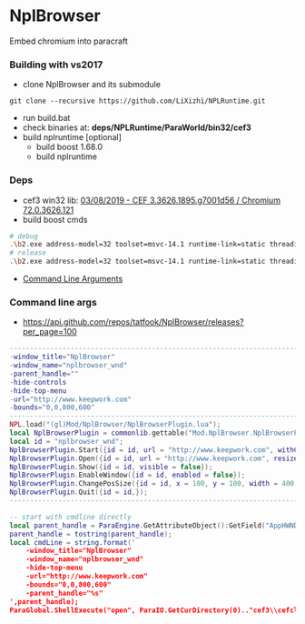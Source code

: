 # NplBrowser
Embed chromium into paracraft

### Building with vs2017
- clone NplBrowser and its submodule
```
git clone --recursive https://github.com/LiXizhi/NPLRuntime.git
```
- run build.bat
- check binaries at: **deps/NPLRuntime/ParaWorld/bin32/cef3**
- build nplruntime [optional]
    - build boost 1.68.0
    - build nplruntime


### Deps
 - cef3 win32 lib: [03/08/2019 - CEF 3.3626.1895.g7001d56 / Chromium 72.0.3626.121](http://opensource.spotify.com/cefbuilds/index.html)
 - build boost cmds
```bash
# debug
.\b2.exe address-model=32 toolset=msvc-14.1 runtime-link=static threading=multi variant=debug --with-thread --with-date_time --with-filesystem --with-system --with-chrono --with-signals --with-serialization --with-iostreams --with-regex stage
# release
.\b2.exe address-model=32 toolset=msvc-14.1 runtime-link=static threading=multi variant=release --with-thread --with-date_time --with-filesystem --with-system --with-chrono --with-signals --with-serialization --with-iostreams --with-regex stage
``` 
- [Command Line Arguments](https://bitbucket.org/chromiumembedded/cef/wiki/GeneralUsage#markdown-header-command-line-arguments)
### Command line args

- https://api.github.com/repos/tatfook/NplBrowser/releases?per_page=100
```lua
---------------------------------------------------------------------------
-window_title="NplBrowser"
-window_name="nplbrowser_wnd"
-parent_handle=""
-hide-controls
-hide-top-menu
-url="http://www.keepwork.com"
-bounds="0,0,800,600"
---------------------------------------------------------------------------
NPL.load("(gl)Mod/NplBrowser/NplBrowserPlugin.lua");
local NplBrowserPlugin = commonlib.gettable("Mod.NplBrowser.NplBrowserPlugin");
local id = "nplbrowser_wnd";
NplBrowserPlugin.Start({id = id, url = "http://www.keepwork.com", withControl = true, x = 0, y = 0, width = 800, height = 600, });
NplBrowserPlugin.Open({id = id, url = "http://www.keepwork.com", resize = true, x = 100, y = 100, width = 1024, height = 768, });
NplBrowserPlugin.Show({id = id, visible = false});
NplBrowserPlugin.EnableWindow({id = id, enabled = false});
NplBrowserPlugin.ChangePosSize({id = id, x = 100, y = 100, width = 400, height = 400, });
NplBrowserPlugin.Quit({id = id,});
---------------------------------------------------------------------------

-- start with cmdline directly
local parent_handle = ParaEngine.GetAttributeObject():GetField("AppHWND", 0);
parent_handle = tostring(parent_handle);
local cmdLine = string.format('
    -window_title="NplBrowser" 
    -window_name="nplbrowser_wnd" 
    -hide-top-menu 
    -url="http://www.keepwork.com" 
    -bounds="0,0,800,600"
    -parent_handle="%s"
',parent_handle);
ParaGlobal.ShellExecute("open", ParaIO.GetCurDirectory(0).."cef3\\cefclient.exe", cmdLine, "", 1); 
```
